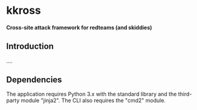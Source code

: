 # kkross
#### Cross-site attack framework for redteams (and skiddies)


## Introduction
....


## Dependencies
The application requires Python 3.x with the standard library and the third-party module "jinja2".
The CLI also requires the "cmd2" module.

